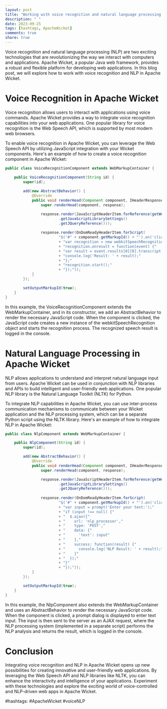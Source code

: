 ```yaml
---
layout: post
title: "Working with voice recognition and natural language processing in Apache Wicket"
description: " "
date: 2023-09-25
tags: [hashtags, ApacheWicket]
comments: true
share: true
---
```


Voice recognition and natural language processing (NLP) are two exciting technologies that are revolutionizing the way we interact with computers and applications. Apache Wicket, a popular Java web framework, provides a robust and flexible platform for developing web applications. In this blog post, we will explore how to work with voice recognition and NLP in Apache Wicket.

# Voice Recognition in Apache Wicket

Voice recognition allows users to interact with applications using voice commands. Apache Wicket provides a way to integrate voice recognition capabilities into your web applications. One popular library for voice recognition is the Web Speech API, which is supported by most modern web browsers.

To enable voice recognition in Apache Wicket, you can leverage the Web Speech API by utilizing JavaScript integration with your Wicket components. Here's an example of how to create a voice recognition component in Apache Wicket:

```java
public class VoiceRecognitionComponent extends WebMarkupContainer {

    public VoiceRecognitionComponent(String id) {
        super(id);
        
        add(new AbstractBehavior() {
            @Override
            public void renderHead(Component component, IHeaderResponse response) {
                super.renderHead(component, response);

                response.render(JavaScriptHeaderItem.forReference(getWebApplication()
                        .getJavaScriptLibrarySettings()
                        .getJQueryReference()));
                
                response.render(OnDomReadyHeaderItem.forScript(
                        "$('#" + component.getMarkupId() + "').on('click', function() {"
                        + "var recognition = new webkitSpeechRecognition();"
                        + "recognition.onresult = function(event) {"
                        + "var result = event.results[0][0].transcript;"
                        + "console.log('Result: ' + result);"
                        + "};"
                        + "recognition.start();"
                        + "});"));
            }
        });

        setOutputMarkupId(true);
    }
}
```

In this example, the VoiceRecognitionComponent extends the WebMarkupContainer, and in its constructor, we add an AbstractBehavior to render the necessary JavaScript code. When the component is clicked, the JavaScript code creates a new instance of the webkitSpeechRecognition object and starts the recognition process. The recognized speech result is logged in the console.

# Natural Language Processing in Apache Wicket

NLP allows applications to understand and interpret natural language input from users. Apache Wicket can be used in conjunction with NLP libraries and APIs to build intelligent and user-friendly web applications. One popular NLP library is the Natural Language Toolkit (NLTK) for Python.

To integrate NLP capabilities in Apache Wicket, you can use inter-process communication mechanisms to communicate between your Wicket application and the NLP processing system, which can be a separate Python script using the NLTK library. Here's an example of how to integrate NLP in Apache Wicket:

```java
public class NlpComponent extends WebMarkupContainer {

    public NlpComponent(String id) {
        super(id);

        add(new AbstractBehavior() {
            @Override
            public void renderHead(Component component, IHeaderResponse response) {
                super.renderHead(component, response);

                response.render(JavaScriptHeaderItem.forReference(getWebApplication()
                        .getJavaScriptLibrarySettings()
                        .getJQueryReference()));
                
                response.render(OnDomReadyHeaderItem.forScript(
                        "$('#" + component.getMarkupId() + "').on('click', function() {"
                        + "var input = prompt('Enter your text:');"
                        + "if (input !== null) {"
                        + "  $.ajax({"
                        + "    url: 'nlp_processor',"
                        + "    type: 'POST',"
                        + "    data: {"
                        + "      'text': input"
                        + "    },"
                        + "    success: function(result) {"
                        + "      console.log('NLP Result: ' + result);"
                        + "    }"
                        + "  });"
                        + "}"
                        + "});"));
            }
        });

        setOutputMarkupId(true);
    }
}
```

In this example, the NlpComponent also extends the WebMarkupContainer and uses an AbstractBehavior to render the necessary JavaScript code. When the component is clicked, a prompt dialog is displayed to enter text input. The input is then sent to the server as an AJAX request, where the NLP processing system (implemented in a separate script) performs the NLP analysis and returns the result, which is logged in the console.

# Conclusion

Integrating voice recognition and NLP in Apache Wicket opens up new possibilities for creating innovative and user-friendly web applications. By leveraging the Web Speech API and NLP libraries like NLTK, you can enhance the interactivity and intelligence of your applications. Experiment with these technologies and explore the exciting world of voice-controlled and NLP-driven web apps in Apache Wicket.

#hashtags: #ApacheWicket #voiceNLP